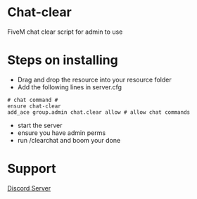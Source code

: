 # Chat-clear
FiveM chat clear script for admin to use

# Steps on installing
* Drag and drop the resource into your resource folder
* Add the following lines in server.cfg
```
# chat command #
ensure chat-clear
add_ace group.admin chat.clear allow # allow chat commands
```
* start the server
* ensure you have admin perms
* run /clearchat and boom your done

# Support
[Discord Server](https://discord.gg/Z9GpC9dMRE)

